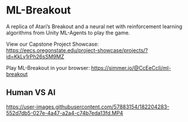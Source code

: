 # ML-Breakout
A replica of Atari’s Breakout and a neural net with reinforcement learning algorithms from Unity ML-Agents to play the game.

View our Capstone Project Showcase:
https://eecs.oregonstate.edu/project-showcase/projects/?id=KkLy1rPh26sSM9MZ

Play ML-Breakout in your browser:
https://simmer.io/@CcEeCcIi/ml-breakout

## Human VS AI

https://user-images.githubusercontent.com/57883154/182204283-552d7db5-027e-4a47-a2a4-c74b7eda13fd.MP4


